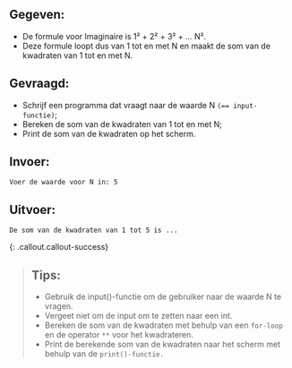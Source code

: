 ## Gegeven:

* De formule voor Imaginaire is 1² + 2² + 3² + … N². 
* Deze formule loopt dus van 1 tot en met N en maakt de som van de kwadraten van 1 tot en met N.

## Gevraagd:

* Schrijf een programma dat vraagt naar de waarde N `(== input-functie)`;
* Bereken de som van de kwadraten van 1 tot en met N;
* Print de som van de kwadraten op het scherm.

## Invoer: 
```
Voer de waarde voor N in: 5

```


## Uitvoer: 

```
De som van de kwadraten van 1 tot 5 is ...

```

{: .callout.callout-success}
>## Tips: 
>* Gebruik de input()-functie om de gebruiker naar de waarde N te vragen. 
>* Vergeet niet om de input om te zetten naar een int.
>* Bereken de som van de kwadraten met behulp van een `for-loop` en de operator `**` voor het kwadrateren.
>* Print de berekende som van de kwadraten naar het scherm met behulp van de `print()-functie.`